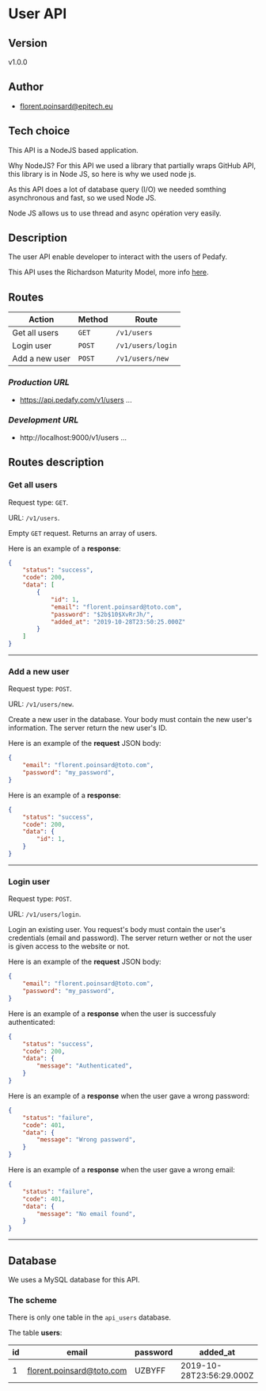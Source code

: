 # **User API**

## **Version**

v1.0.0

## **Author**

- florent.poinsard@epitech.eu

## **Tech choice**

This API is a NodeJS based application.

Why NodeJS? For this API we used a library that partially wraps GitHub API, this library is in Node JS, so here is why we used node js.

As this API does a lot of database query (I/O) we needed somthing asynchronous and fast, so we used Node JS.

Node JS allows us to use thread and async opération very easily.

## **Description**

The user API enable developer to interact with the users of Pedafy.

This API uses the Richardson Maturity Model, more info [here](https://martinfowler.com/articles/richardsonMaturityModel.html).

## **Routes**

| Action | Method | Route |
| ---- | ---- | ---- |
| Get all users | `GET` | `/v1/users` |
| Login user | `POST` | `/v1/users/login` |
| Add a new user | `POST` | `/v1/users/new` |

### ***Production URL***

- https://api.pedafy.com/v1/users ...

### ***Development URL***

- http://localhost:9000/v1/users ...

## **Routes description**

### **Get all users**

Request type: `GET`.

URL: `/v1/users`.

Empty `GET` request. Returns an array of users.

Here is an example of a **response**:
```json
{
    "status": "success",
    "code": 200,
    "data": [
        {
            "id": 1,
            "email": "florent.poinsard@toto.com",
            "password": "$2b$10$XvRrJh/",
            "added_at": "2019-10-28T23:50:25.000Z"
        }
    ]
}
```
____
### **Add a new user**

Request type: `POST`.

URL: `/v1/users/new`.

Create a new user in the database. Your body must contain the new user's information. The server return the new user's ID.

Here is an example of the **request** JSON body:

```json
{
    "email": "florent.poinsard@toto.com",
    "password": "my_password",
}
```

Here is an example of a **response**:
```json
{
    "status": "success",
    "code": 200,
    "data": {
        "id": 1,
    }
}
```

____
### **Login user**

Request type: `POST`.

URL: `/v1/users/login`.

Login an existing user. You request's body must contain the user's credentials (email and password). The server return wether or not the user is given access to the website or not.

Here is an example of the **request** JSON body:

```json
{
    "email": "florent.poinsard@toto.com",
    "password": "my_password",
}
```

Here is an example of a **response** when the user is successfuly authenticated:
```json
{
    "status": "success",
    "code": 200,
    "data": {
        "message": "Authenticated",
    }
}
```

Here is an example of a **response** when the user gave a wrong password:
```json
{
    "status": "failure",
    "code": 401,
    "data": {
        "message": "Wrong password",
    }
}
```

Here is an example of a **response** when the user gave a wrong email:
```json
{
    "status": "failure",
    "code": 401,
    "data": {
        "message": "No email found",
    }
}
```
____

## **Database**

We uses a MySQL database for this API.

### **The scheme**

There is only one table in the `api_users` database.

The table **users**:

| id | email | password | added_at |
| ---- | ---- | ---- | ---- |
| 1 | florent.poinsard@toto.com | UZBYFF | 2019-10-28T23:56:29.000Z |